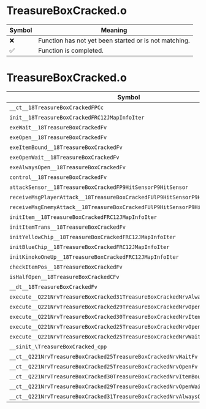 # TreasureBoxCracked.o
| Symbol | Meaning 
| ------------- | ------------- 
| :x: | Function has not yet been started or is not matching. 
| :white_check_mark: | Function is completed. 


# TreasureBoxCracked.o
| Symbol | Decompiled? |
| ------------- | ------------- |
| `__ct__18TreasureBoxCrackedFPCc` | :x: |
| `init__18TreasureBoxCrackedFRC12JMapInfoIter` | :x: |
| `exeWait__18TreasureBoxCrackedFv` | :x: |
| `exeOpen__18TreasureBoxCrackedFv` | :x: |
| `exeItemBound__18TreasureBoxCrackedFv` | :x: |
| `exeOpenWait__18TreasureBoxCrackedFv` | :x: |
| `exeAlwaysOpen__18TreasureBoxCrackedFv` | :x: |
| `control__18TreasureBoxCrackedFv` | :x: |
| `attackSensor__18TreasureBoxCrackedFP9HitSensorP9HitSensor` | :x: |
| `receiveMsgPlayerAttack__18TreasureBoxCrackedFUlP9HitSensorP9HitSensor` | :x: |
| `receiveMsgEnemyAttack__18TreasureBoxCrackedFUlP9HitSensorP9HitSensor` | :x: |
| `initItem__18TreasureBoxCrackedFRC12JMapInfoIter` | :x: |
| `initItemTrans__18TreasureBoxCrackedFv` | :x: |
| `initYellowChip__18TreasureBoxCrackedFRC12JMapInfoIter` | :x: |
| `initBlueChip__18TreasureBoxCrackedFRC12JMapInfoIter` | :x: |
| `initKinokoOneUp__18TreasureBoxCrackedFRC12JMapInfoIter` | :x: |
| `checkItemPos__18TreasureBoxCrackedFv` | :x: |
| `isHalfOpen__18TreasureBoxCrackedCFv` | :x: |
| `__dt__18TreasureBoxCrackedFv` | :x: |
| `execute__Q221NrvTreasureBoxCracked31TreasureBoxCrackedNrvAlwaysOpenCFP5Spine` | :x: |
| `execute__Q221NrvTreasureBoxCracked29TreasureBoxCrackedNrvOpenWaitCFP5Spine` | :x: |
| `execute__Q221NrvTreasureBoxCracked30TreasureBoxCrackedNrvItemBoundCFP5Spine` | :x: |
| `execute__Q221NrvTreasureBoxCracked25TreasureBoxCrackedNrvOpenCFP5Spine` | :x: |
| `execute__Q221NrvTreasureBoxCracked25TreasureBoxCrackedNrvWaitCFP5Spine` | :x: |
| `__sinit_\TreasureBoxCracked_cpp` | :x: |
| `__ct__Q221NrvTreasureBoxCracked25TreasureBoxCrackedNrvWaitFv` | :x: |
| `__ct__Q221NrvTreasureBoxCracked25TreasureBoxCrackedNrvOpenFv` | :x: |
| `__ct__Q221NrvTreasureBoxCracked30TreasureBoxCrackedNrvItemBoundFv` | :x: |
| `__ct__Q221NrvTreasureBoxCracked29TreasureBoxCrackedNrvOpenWaitFv` | :x: |
| `__ct__Q221NrvTreasureBoxCracked31TreasureBoxCrackedNrvAlwaysOpenFv` | :x: |

